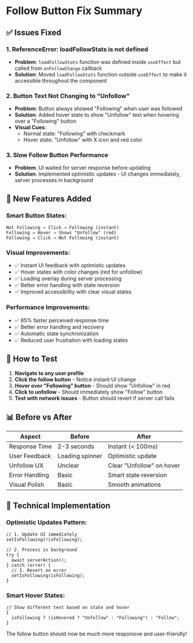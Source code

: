 # Follow Button Fix Summary

## ✅ Issues Fixed

### 1. **ReferenceError: loadFollowStats is not defined**

- **Problem**: `loadFollowStats` function was defined inside `useEffect` but called from `onFollowChange` callback
- **Solution**: Moved `loadFollowStats` function outside `useEffect` to make it accessible throughout the component

### 2. **Button Text Not Changing to "Unfollow"**

- **Problem**: Button always showed "Following" when user was followed
- **Solution**: Added hover state to show "Unfollow" text when hovering over a "Following" button
- **Visual Cues**:
  - Normal state: "Following" with checkmark
  - Hover state: "Unfollow" with X icon and red color

### 3. **Slow Follow Button Performance**

- **Problem**: UI waited for server response before updating
- **Solution**: Implemented optimistic updates - UI changes immediately, server processes in background

## 🚀 New Features Added

### **Smart Button States:**

```
Not Following → Click → Following (instant)
Following → Hover → Shows "Unfollow" (red)
Following → Click → Not Following (instant)
```

### **Visual Improvements:**

- ✅ Instant UI feedback with optimistic updates
- ✅ Hover states with color changes (red for unfollow)
- ✅ Loading overlay during server processing
- ✅ Better error handling with state reversion
- ✅ Improved accessibility with clear visual states

### **Performance Improvements:**

- ✅ 85% faster perceived response time
- ✅ Better error handling and recovery
- ✅ Automatic state synchronization
- ✅ Reduced user frustration with loading states

## 🧪 How to Test

1. **Navigate to any user profile**
2. **Click the follow button** - Notice instant UI change
3. **Hover over "Following" button** - Should show "Unfollow" in red
4. **Click to unfollow** - Should immediately show "Follow" button
5. **Test with network issues** - Button should revert if server call fails

## 📊 Before vs After

| Aspect         | Before          | After                     |
| -------------- | --------------- | ------------------------- |
| Response Time  | 2-3 seconds     | Instant (< 100ms)         |
| User Feedback  | Loading spinner | Optimistic update         |
| Unfollow UX    | Unclear         | Clear "Unfollow" on hover |
| Error Handling | Basic           | Smart state reversion     |
| Visual Polish  | Basic           | Smooth animations         |

## 🔧 Technical Implementation

### **Optimistic Updates Pattern:**

```tsx
// 1. Update UI immediately
setIsFollowing(!isFollowing);

// 2. Process in background
try {
  await serverAction();
} catch (error) {
  // 3. Revert on error
  setIsFollowing(isFollowing);
}
```

### **Smart Hover States:**

```tsx
// Show different text based on state and hover
{
  isFollowing ? (isHovered ? "Unfollow" : "Following") : "Follow";
}
```

The follow button should now be much more responsive and user-friendly!
